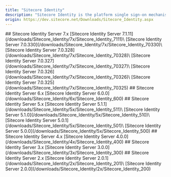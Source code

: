 ```yaml
---
title: "Sitecore Identity"
description: "Sitecore Identity is the platform single sign-on mechanism for Sitecore Experience Platform, Sitecore Experience Commerce and other Sitecore instances that require authentication. For security reasons we strongly recommend using Sitecore Identity 7.0."
origin: https://dev.sitecore.net/Downloads/Sitecore_Identity.aspx
---
```


<Card variant='outlineRaised' px={0} mb={8}>
<CardHeader>
## Sitecore Identity Server 7.x
</CardHeader>
<CardBody>
[Sitecore Identity Server 7.1.11](/downloads/Sitecore_Identity/7x/Sitecore_Identity_7111)\
[Sitecore Identity Server 7.0.330](/downloads/Sitecore_Identity/7x/Sitecore_Identity_70330)\
[Sitecore Identity Server 7.0.328](/downloads/Sitecore_Identity/7x/Sitecore_Identity_70328)\
[Sitecore Identity Server 7.0.327](/downloads/Sitecore_Identity/7x/Sitecore_Identity_70327)\
[Sitecore Identity Server 7.0.326](/downloads/Sitecore_Identity/7x/Sitecore_Identity_70326)\
[Sitecore Identity Server 7.0.325](/downloads/Sitecore_Identity/7x/Sitecore_Identity_70325)
</CardBody>          
</Card>

<Card variant='outlineRaised' px={0} mb={8}>
<CardHeader>
## Sitecore Identity Server 6.x
</CardHeader>
<CardBody>
[Sitecore Identity Server 6.0.0](/downloads/Sitecore_Identity/6x/Sitecore_Identity_600)
</CardBody>          
</Card>

<Card variant='outlineRaised' px={0} mb={8}>
<CardHeader>
## Sitecore Identity Server 5.x
</CardHeader>
<CardBody>
[Sitecore Identity Server 5.1.1](/downloads/Sitecore_Identity/5x/Sitecore_Identity_511)\
[Sitecore Identity Server 5.1.0](/downloads/Sitecore_Identity/5x/Sitecore_Identity_510)\
[Sitecore Identity Server 5.0.1](/downloads/Sitecore_Identity/5x/Sitecore_Identity_501)\
[Sitecore Identity Server 5.0.0](/downloads/Sitecore_Identity/5x/Sitecore_Identity_500)
</CardBody>          
</Card>

<Card variant='outlineRaised' px={0} mb={8}>
<CardHeader>
## Sitecore Identity Server 4.x
</CardHeader>
<CardBody>
[Sitecore Identity Server 4.0.0](/downloads/Sitecore_Identity/4x/Sitecore_Identity_400)
</CardBody>          
</Card>

<Card variant='outlineRaised' px={0} mb={8}>
<CardHeader>
## Sitecore Identity Server 3.x
</CardHeader>
<CardBody>
[Sitecore Identity Server 3.0.0](/downloads/Sitecore_Identity/3x/Sitecore_Identity_300)
</CardBody>          
</Card>

<Card variant='outlineRaised' px={0} mb={8}>
<CardHeader>
## Sitecore Identity Server 2.x
</CardHeader>
<CardBody>
[Sitecore Identity Server 2.0.1](/downloads/Sitecore_Identity/2x/Sitecore_Identity_201)\
[Sitecore Identity Server 2.0.0](/downloads/Sitecore_Identity/2x/Sitecore_Identity_200)
</CardBody>          
</Card>